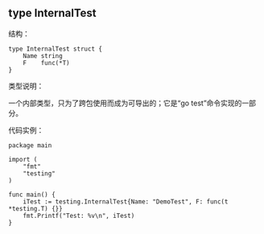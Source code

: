 ## type InternalTest

结构：

	type InternalTest struct {
	    Name string
	    F    func(*T)
	}

类型说明：

一个内部类型，只为了跨包使用而成为可导出的；它是“go test”命令实现的一部分。

代码实例：

	package main

	import (
		"fmt"
		"testing"
	)

	func main() {
		iTest := testing.InternalTest{Name: "DemoTest", F: func(t *testing.T) {}}
	    fmt.Printf("Test: %v\n", iTest)
	}
